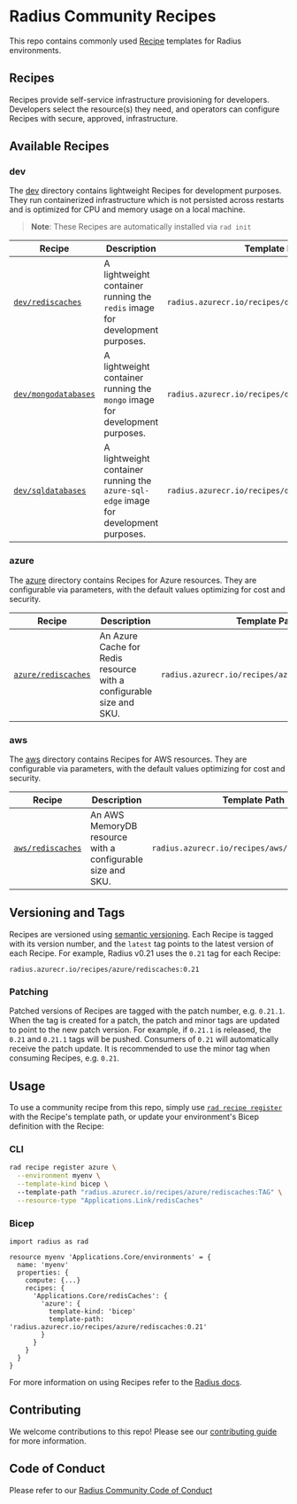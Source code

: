 # Radius Community Recipes

This repo contains commonly used [Recipe](https://docs.radapp.dev/recipes) templates for Radius environments.

## Recipes

Recipes provide self-service infrastructure provisioning for developers. Developers select the resource(s) they need, and operators can configure Recipes with secure, approved, infrastructure.

## Available Recipes

### dev

The [dev](/dev) directory contains lightweight Recipes for development purposes. They run containerized infrastructure which is not persisted across restarts and is optimized for CPU and memory usage on a local machine.

> **Note**: These Recipes are automatically installed via `rad init`

| Recipe | Description | Template Path |
|--------|-------------|---------------|
| [`dev/rediscaches`](/dev/rediscaches.bicep) | A lightweight container running the `redis` image for development purposes. | `radius.azurecr.io/recipes/dev/rediscaches:TAG` |
| [`dev/mongodatabases`](/dev/mongodatabases.bicep) | A lightweight container running the `mongo` image for development purposes. | `radius.azurecr.io/recipes/dev/mongodatabases:TAG` |
| [`dev/sqldatabases`](/dev/sqldatabases.bicep) | A lightweight container running the `azure-sql-edge` image for development purposes. | `radius.azurecr.io/recipes/dev/sqldatabases:TAG` |

### azure

The [azure](/azure) directory contains Recipes for Azure resources. They are configurable via parameters, with the default values optimizing for cost and security.

| Recipe | Description | Template Path |
|--------|-------------|---------------|
| [`azure/rediscaches`](/azure/rediscaches.bicep) | An Azure Cache for Redis resource with a configurable size and SKU. | `radius.azurecr.io/recipes/azure/rediscaches:TAG` |

### aws

The [aws](/aws) directory contains Recipes for AWS resources. They are configurable via parameters, with the default values optimizing for cost and security.

| Recipe | Description | Template Path |
|--------|-------------|---------------|
| [`aws/rediscaches`](/aws/rediscaches.bicep) | An AWS MemoryDB resource with a configurable size and SKU. | `radius.azurecr.io/recipes/aws/rediscaches:TAG` |

## Versioning and Tags

Recipes are versioned using [semantic versioning](https://semver.org/). Each Recipe is tagged with its version number, and the `latest` tag points to the latest version of each Recipe. For example, Radius v0.21 uses the `0.21` tag for each Recipe:

```
radius.azurecr.io/recipes/azure/rediscaches:0.21
```

### Patching

Patched versions of Recipes are tagged with the patch number, e.g. `0.21.1`. When the tag is created for a patch, the patch and minor tags are updated to point to the new patch version. For example, if `0.21.1` is released, the `0.21` and `0.21.1` tags will be pushed. Consumers of `0.21` will automatically receive the patch update. It is recommended to use the minor tag when consuming Recipes, e.g. `0.21`.

## Usage

To use a community recipe from this repo, simply use [`rad recipe register`](https://docs.radapp.dev/reference/cli/rad_recipe_register) with the Recipe's template path, or update your environment's Bicep definition with the Recipe:

### CLI

```bash
rad recipe register azure \
  --environment myenv \
  --template-kind bicep \ 
  --template-path "radius.azurecr.io/recipes/azure/rediscaches:TAG" \
  --resource-type "Applications.Link/redisCaches"
```

### Bicep

```bicep
import radius as rad

resource myenv 'Applications.Core/environments' = {
  name: 'myenv'
  properties: {
    compute: {...}
    recipes: {
      'Applications.Core/redisCaches': {
        'azure': {
          template-kind: 'bicep'
          template-path: 'radius.azurecr.io/recipes/azure/rediscaches:0.21'
        }
      }
    }
  }
}
```

For more information on using Recipes refer to the [Radius docs](https://docs.radapp.dev/author-apps/recipes).

## Contributing

We welcome contributions to this repo! Please see our [contributing guide](/CONTRIBUTING.md) for more information.

## Code of Conduct

Please refer to our [Radius Community Code of Conduct](https://github.com/project-radius/radius/blob/main/CODE_OF_CONDUCT.md)
